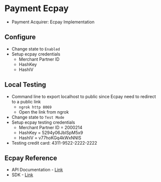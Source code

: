 # Payment Ecpay

- Payment Acquirer: Ecpay Implementation

## Configure

- Change state to `Enabled`
- Setup ecpay credentials
    - Merchant Partner ID
    - HashKey
    - HashIV
## Local Testing

- Command line to export localhost to public since Ecpay need to redirect to a public link
    - `ngrok http 8069`
    - Open the link from ngrok
-  Change state to `Test Mode`
-  Setup ecpay testing credentials
    -  Merchant Partner ID = 2000214
    -  HashKey = 5294y06JbISpM5x9
    -  HashIV = v77hoKGq4kWxNNIS
- Testing credit card: 4311-9522-2222-2222

## Ecpay Reference

- API Documentation - [Link](https://www.ecpay.com.tw/Content/files/ecpay_011.pdf)
- SDK - [Link](https://github.com/ECPay/ECPayAIO_Python)
